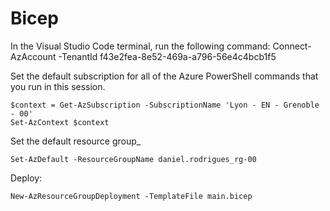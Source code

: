# Bicep

In the Visual Studio Code terminal, run the following command:
Connect-AzAccount -TenantId f43e2fea-8e52-469a-a796-56e4c4bcb1f5

Set the default subscription for all of the Azure PowerShell commands that you run in this session.
```
$context = Get-AzSubscription -SubscriptionName 'Lyon - EN - Grenoble - 00'
Set-AzContext $context
```

Set the default resource group_
```
Set-AzDefault -ResourceGroupName daniel.rodrigues_rg-00
```

Deploy:
```
New-AzResourceGroupDeployment -TemplateFile main.bicep
```


